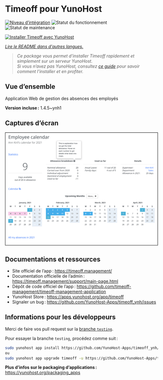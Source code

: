 <!--
Nota bene : ce README est automatiquement généré par <https://github.com/YunoHost/apps/tree/master/tools/readme_generator>
Il NE doit PAS être modifié à la main.
-->

# Timeoff pour YunoHost

[![Niveau d’intégration](https://dash.yunohost.org/integration/timeoff.svg)](https://dash.yunohost.org/appci/app/timeoff) ![Statut du fonctionnement](https://ci-apps.yunohost.org/ci/badges/timeoff.status.svg) ![Statut de maintenance](https://ci-apps.yunohost.org/ci/badges/timeoff.maintain.svg)

[![Installer Timeoff avec YunoHost](https://install-app.yunohost.org/install-with-yunohost.svg)](https://install-app.yunohost.org/?app=timeoff)

*[Lire le README dans d'autres langues.](./ALL_README.md)*

> *Ce package vous permet d’installer Timeoff rapidement et simplement sur un serveur YunoHost.*  
> *Si vous n’avez pas YunoHost, consultez [ce guide](https://yunohost.org/install) pour savoir comment l’installer et en profiter.*

## Vue d’ensemble

Application Web de gestion des absences des employés

**Version incluse :** 1.4.5~ynh1

## Captures d’écran

![Capture d’écran de Timeoff](./doc/screenshots/smartmockups_kkjk5hh4-p-2000.png)

## Documentations et ressources

- Site officiel de l’app : <https://timeoff.management/>
- Documentation officielle de l’admin : <https://timeoff.management/support/main-page.html>
- Dépôt de code officiel de l’app : <https://github.com/timeoff-management/timeoff-management-application>
- YunoHost Store : <https://apps.yunohost.org/app/timeoff>
- Signaler un bug : <https://github.com/YunoHost-Apps/timeoff_ynh/issues>

## Informations pour les développeurs

Merci de faire vos pull request sur la [branche `testing`](https://github.com/YunoHost-Apps/timeoff_ynh/tree/testing).

Pour essayer la branche `testing`, procédez comme suit :

```bash
sudo yunohost app install https://github.com/YunoHost-Apps/timeoff_ynh/tree/testing --debug
ou
sudo yunohost app upgrade timeoff -u https://github.com/YunoHost-Apps/timeoff_ynh/tree/testing --debug
```

**Plus d’infos sur le packaging d’applications :** <https://yunohost.org/packaging_apps>
